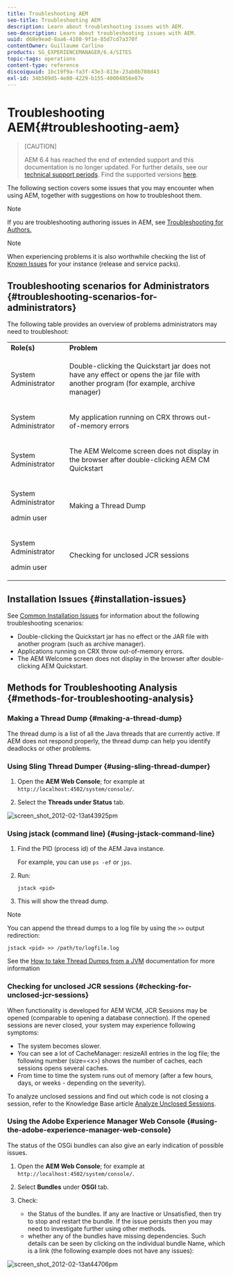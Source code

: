 ```yaml
---
title: Troubleshooting AEM
seo-title: Troubleshooting AEM
description: Learn about troubleshooting issues with AEM.
seo-description: Learn about troubleshooting issues with AEM.
uuid: d68e9ead-8aa6-4108-9f1e-85d7cd7a370f
contentOwner: Guillaume Carlino
products: SG_EXPERIENCEMANAGER/6.4/SITES
topic-tags: operations
content-type: reference
discoiquuid: 1bc19f9a-fa3f-43e3-813e-23ab0b708d43
exl-id: 34b509d5-4e80-4229-b155-40004856e87e
---
```

# Troubleshooting AEM{#troubleshooting-aem}

>[CAUTION]
>
>AEM 6.4 has reached the end of extended support and this documentation is no longer updated. For further details, see our [technical support periods](https://helpx.adobe.com/support/programs/eol-matrix.html). Find the supported versions [here](https://experienceleague.adobe.com/docs/).

The following section covers some issues that you may encounter when using AEM, together with suggestions on how to troubleshoot them.

>[!NOTE]
>
>If you are troubleshooting authoring issues in AEM, see [Troubleshooting for Authors.](/help/sites-authoring/troubleshooting.md)

>[!NOTE]
>
>When experiencing problems it is also worthwhile checking the list of [Known Issues](/help/release-notes/known-issues.md) for your instance (release and service packs).

## Troubleshooting scenarios for Administrators {#troubleshooting-scenarios-for-administrators}

The following table provides an overview of problems administrators may need to troubleshoot:

<table> 
 <tbody> 
  <tr> 
   <td><strong>Role(s)</strong></td> 
   <td><strong>Problem </strong></td> 
  </tr> 
  <tr> 
   <td>System Administrator</td> 
   <td><p>Double-clicking the Quickstart jar does not have any effect or opens the jar file with another program (for example, archive manager)</p> </td> 
  </tr> 
  <tr> 
   <td><p>System Administrator</p> </td> 
   <td><p>My application running on CRX throws out-of-memory errors</p> </td> 
  </tr> 
  <tr> 
   <td><p>System Administrator</p> </td> 
   <td><p>The AEM Welcome screen does not display in the browser after double-clicking AEM CM Quickstart</p> </td> 
  </tr> 
  <tr> 
   <td><p>System Administrator</p> <p>admin user</p> </td> 
   <td><p>Making a Thread Dump</p> </td> 
  </tr> 
  <tr> 
   <td><p>System Administrator</p> <p>admin user</p> </td> 
   <td><p>Checking for unclosed JCR sessions</p> </td> 
  </tr> 
 </tbody> 
</table>

## Installation Issues {#installation-issues}

See [Common Installation Issues](/help/sites-deploying/troubleshooting.md#common-installation-issues) for information about the following troubleshooting scenarios:

* Double-clicking the Quickstart jar has no effect or the JAR file with another program (such as archive manager).
* Applications running on CRX throw out-of-memory errors.
* The AEM Welcome screen does not display in the browser after double-clicking AEM Quickstart.

## Methods for Troubleshooting Analysis {#methods-for-troubleshooting-analysis}

### Making a Thread Dump {#making-a-thread-dump}

The thread dump is a list of all the Java threads that are currently active. If AEM does not respond properly, the thread dump can help you identify deadlocks or other problems.

### Using Sling Thread Dumper {#using-sling-thread-dumper}

1. Open the **AEM Web Console**; for example at `http://localhost:4502/system/console/`.

1. Select the **Threads **under** Status** tab.

![screen_shot_2012-02-13at43925pm](assets/screen_shot_2012-02-13at43925pm.png) 

### Using jstack (command line) {#using-jstack-command-line}

1. Find the PID (process id) of the AEM Java instance. 

   For example, you can use `ps -ef` or `jps`.

1. Run: 

   `jstack <pid>`

1. This will show the thread dump.

>[!NOTE]
>
>You can append the thread dumps to a log file by using the `>>` output redirection:
>
>`jstack <pid> >> /path/to/logfile.log`

See the [How to take Thread Dumps from a JVM](https://helpx.adobe.com/cq/kb/TakeThreadDump.html) documentation for more information

### Checking for unclosed JCR sessions {#checking-for-unclosed-jcr-sessions}

When functionality is developed for AEM WCM, JCR Sessions may be opened (comparable to opening a database connection). If the opened sessions are never closed, your system may experience following symptoms:

* The system becomes slower.
* You can see a lot of CacheManager: resizeAll entries in the log file; the following number (size=&lt;x&gt;) shows the number of caches, each sessions opens several caches.
* From time to time the system runs out of memory (after a few hours, days, or weeks - depending on the severity).

To analyze unclosed sessions and find out which code is not closing a session, refer to the Knowledge Base article [Analyze Unclosed Sessions](https://helpx.adobe.com/crx/kb/AnalyzeUnclosedSessions.html).

### Using the Adobe Experience Manager Web Console {#using-the-adobe-experience-manager-web-console}

The status of the OSGi bundles can also give an early indication of possible issues.

1. Open the **AEM Web Console**; for example at `http://localhost:4502/system/console/`.

1. Select **Bundles** under **OSGI** tab.

1. Check:

    * the Status of the bundles. If any are Inactive or Unsatisfied, then try to stop and restart the bundle. If the issue persists then you may need to investigate further using other methods.
    * whether any of the bundles have missing dependencies. Such details can be seen by clicking on the individual bundle Name, which is a link (the following example does not have any issues):

![screen_shot_2012-02-13at44706pm](assets/screen_shot_2012-02-13at44706pm.png)
